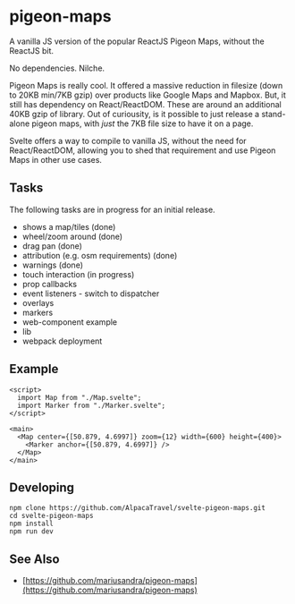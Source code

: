 # pigeon-maps

A vanilla JS version of the popular ReactJS Pigeon Maps, without the ReactJS bit.

No dependencies. Nilche.

Pigeon Maps is really cool. It offered a massive reduction in filesize (down to 20KB min/7KB gzip) over products like Google Maps and Mapbox. But, it still has dependency on React/ReactDOM. These are around an additional 40KB gzip of library. Out of curiousity, is it possible to just release a stand-alone pigeon maps, with _just_ the 7KB file size to have it on a page.

Svelte offers a way to compile to vanilla JS, without the need for React/ReactDOM, allowing you to shed that requirement and use Pigeon Maps in other use cases.

## Tasks

The following tasks are in progress for an initial release.

- shows a map/tiles (done)
- wheel/zoom around (done)
- drag pan (done)
- attribution (e.g. osm requirements) (done)
- warnings (done)
- touch interaction (in progress)
- prop callbacks
- event listeners - switch to dispatcher
- overlays
- markers
- web-component example
- lib
- webpack deployment

## Example

```
<script>
  import Map from "./Map.svelte";
  import Marker from "./Marker.svelte";
</script>

<main>
  <Map center={[50.879, 4.6997]} zoom={12} width={600} height={400}>
    <Marker anchor={[50.879, 4.6997]} />
  </Map>
</main>
```

## Developing

```
npm clone https://github.com/AlpacaTravel/svelte-pigeon-maps.git
cd svelte-pigeon-maps
npm install
npm run dev
```

## See Also

- [https://github.com/mariusandra/pigeon-maps](https://github.com/mariusandra/pigeon-maps)
